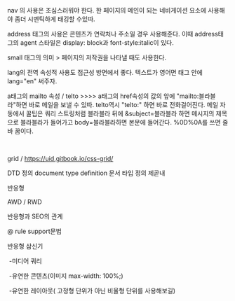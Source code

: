 nav 의 사용은 조심스러워야 한다. 한 페이지의 메인이 되는 네비게이션 요소에 사용해야 좀더 시멘틱하게 태깅할 수있따.

address 태그의 사용은 콘텐츠가 연락처나 주소일 경우 사용해준다. 이때 address태그의 agent 스타일은 display: block과 font-style:italic이 있다.

small 태그의 의미 > 페이지의 저작권을 나타낼 때도 사용한다.

lang의 전역 속성적 사용도 접근성 방면에서 좋다. 텍스트가 영어면 태그 안에 lang="en" 써주자.



a태그의 mailto 속성 / telto >>>> a태그의 href속성의 값의 앞에 "mailto:블라블라"하면 바로 메일을 보낼 수 있따. telto역시 "telto:" 하면 바로 전화걸어진다. 메일 자동에서 꿀팁은 쿼리 스트링처럼 블라블라 뒤에 &subject=블라블라 하면 메시지의 제목으로 블라블라가 들어가고 body=블라블라하면 본문에 들어간다. %0D%0A를 쓰면 줄바 꿈이다.

​	

grid / https://uid.gitbook.io/css-grid/

DTD 정의 document type definition 문서 타입 정의 제곧내



반응형

AWD / RWD

반응형과 SEO의 관계

@ rule support문법

반응형 삼신기 

​	-미디어 쿼리

​	-유연한 콘텐츠(이미지 max-width: 100%;)

​	-유연한 레이아웃( 고정형 단위가 아닌 비율형 단위를 사용해보길)
